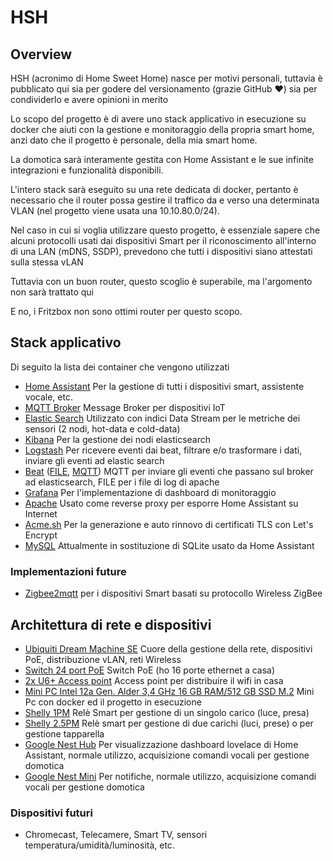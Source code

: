 # HSH

## Overview
HSH (acronimo di Home Sweet Home) nasce per motivi personali, tuttavia è pubblicato qui sia per godere del versionamento (grazie GitHub ❤️) sia per condividerlo e avere opinioni in merito

Lo scopo del progetto è di avere uno stack applicativo in esecuzione su docker che aiuti con la gestione e monitoraggio della propria smart home, anzi dato che il progetto è personale, della mia smart home.

La domotica sarà interamente gestita con Home Assistant e le sue infinite integrazioni e funzionalità disponibili.

L'intero stack sarà eseguito su una rete dedicata di docker, pertanto è necessario che il router possa gestire il traffico da e verso una determinata VLAN (nel progetto viene usata una 10.10.80.0/24).

Nel caso in cui si voglia utilizzare questo progetto, è essenziale sapere che alcuni protocolli usati dai dispositivi Smart per il riconoscimento all'interno di una LAN (mDNS, SSDP), prevedono che tutti i dispositivi siano attestati sulla stessa vLAN

Tuttavia con un buon router, questo scoglio è superabile, ma l'argomento non sarà trattato qui

E no, i Fritzbox non sono ottimi router per questo scopo.

## Stack applicativo

Di seguito la lista dei container che vengono utilizzati

- [Home Assistant](https://www.home-assistant.io/) Per la gestione di tutti i dispositivi smart, assistente vocale, etc.
- [MQTT Broker](https://mqtt.org/) Message Broker per dispositivi IoT
- [Elastic Search](https://www.elastic.co/guide/en/elasticsearch/reference/current/index.html) Utilizzato con indici Data Stream per le metriche dei sensori (2 nodi, hot-data e cold-data)
- [Kibana](https://www.elastic.co/guide/en/kibana/8.10/index.html) Per la gestione dei nodi elasticsearch
- [Logstash](https://www.elastic.co/guide/en/logstash/current/index.html) Per ricevere eventi dai beat, filtrare e/o trasformare i dati, inviare gli eventi ad elastic search 
- [Beat](https://www.elastic.co/guide/en/beats/filebeat/current/filebeat-overview.html) ([FILE](https://www.elastic.co/guide/en/beats/filebeat/current/filebeat-input-filestream.html), [MQTT](https://www.elastic.co/guide/en/beats/filebeat/current/filebeat-input-mqtt.html)) MQTT per inviare gli eventi che passano sul broker ad elasticsearch, FILE per i file di log di apache
- [Grafana](https://grafana.com/docs/grafana/latest/?pg=oss-graf&plcmt=hero-btn-2) Per l'implementazione di dashboard di monitoraggio
- [Apache](https://httpd.apache.org/) Usato come reverse proxy per esporre Home Assistant su Internet
- [Acme.sh](https://github.com/acmesh-official/acme.sh) Per la generazione e auto rinnovo di certificati TLS con Let's Encrypt
- [MySQL](https://dev.mysql.com/doc/refman/8.0/en/) Attualmente in sostituzione di SQLite usato da Home Assistant

### Implementazioni future
- [Zigbee2mqtt](https://www.zigbee2mqtt.io/guide/getting-started/) per i dispositivi Smart basati su protocollo Wireless ZigBee


## Architettura di rete e dispositivi

- [Ubiquiti Dream Machine SE](https://eu.store.ui.com/eu/en/pro/category/all-unifi-cloud-gateways/products/udm-se) Cuore della gestione della rete, dispositivi PoE, distribuzione vLAN, reti Wireless
- [Switch 24 port PoE](https://eu.store.ui.com/eu/en/pro/category/all-switching/products/usw-24-poe) Switch PoE (ho 16 porte ethernet a casa)
- [2x U6+ Access point](https://eu.store.ui.com/eu/en/pro/category/all-wifi/products/u6-plus) Access point per distribuire il wifi in casa
- [Mini PC Intel 12a Gen. Alder 3,4 GHz 16 GB RAM/512 GB SSD M.2](https://www.amazon.it/gp/product/B0CJV3DDGT) Mini Pc con docker ed il progetto in esecuzione 
- [Shelly 1PM](https://shelly-api-docs.shelly.cloud/gen1/#shelly1-shelly1pm) Relè Smart per gestione di un singolo carico (luce, presa)
- [Shelly 2.5PM](https://shelly-api-docs.shelly.cloud/gen2/Devices/ShellyPlus2PM) Relè smart per gestione di due carichi (luci, prese) o per gestione tapparella
- [Google Nest Hub](https://store.google.com/it/product/nest_hub_2nd_gen?hl=it&pli=1) Per visualizzazione dashboard lovelace di Home Assistant, normale utilizzo, acquisizione comandi vocali per gestione domotica
- [Google Nest Mini](https://store.google.com/it/product/google_nest_mini?hl=it) Per notifiche, normale utilizzo, acquisizione comandi vocali per gestione domotica

### Dispositivi futuri
- Chromecast, Telecamere, Smart TV, sensori temperatura/umidità/luminosità, etc.
